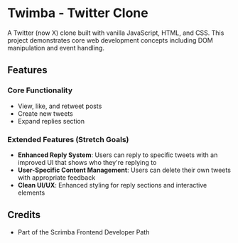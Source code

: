 # Twimba - Twitter Clone

A Twitter (now X) clone built with vanilla JavaScript, HTML, and CSS. This project demonstrates core web development concepts including DOM manipulation and event handling.

## Features

### Core Functionality

- View, like, and retweet posts
- Create new tweets
- Expand replies section

### Extended Features (Stretch Goals)

- **Enhanced Reply System**: Users can reply to specific tweets with an improved UI that shows who they're replying to
- **User-Specific Content Management**: Users can delete their own tweets with appropriate feedback
- **Clean UI/UX**: Enhanced styling for reply sections and interactive elements

## Credits

- Part of the Scrimba Frontend Developer Path
